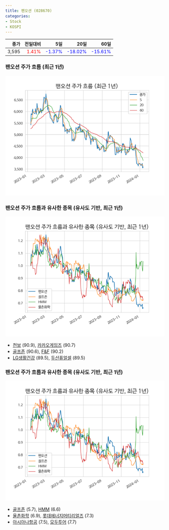 ```yaml
---
title: 팬오션 (028670)
categories:
- Stock
- KOSPI
---
```


|종가|전일대비|5일|20일|60일|
|---:|-------:|--:|---:|---:|
|3,595|<span style="color: red">1.41%</span>|<span style="color: blue">-1.37%</span>|<span style="color: blue">-18.02%</span>|<span style="color: blue">-15.61%</span>|

<!-- more -->
### 팬오션 주가 흐름 (최근 1년)
![028670](/assets/images/stock/028670.png)


### 팬오션 주가 흐름과 유사한 종목 (유사도 기반, 최근 1년)
![028670](/assets/images/stock/028670_sim.png)

- [천보](/278280/) (90.9), [카카오게임즈](/293490/) (90.7)
- [골프존](/215000/) (90.6), [F&F](/383220/) (90.2)
- [LG생활건강](/051900/) (89.5), [두산퓨얼셀](/336260/) (89.5)


### 팬오션 주가 흐름과 유사한 종목 (유사도 기반, 최근 1년)
![028670](/assets/images/stock/028670_sim.png)

- [골프존](/215000/) (5.7), [HMM](/011200/) (6.6)
- [율촌화학](/008730/) (6.9), [롯데에너지머티리얼즈](/020150/) (7.3)
- [아시아나항공](/020560/) (7.5), [모두투어](/080160/) (7.7)